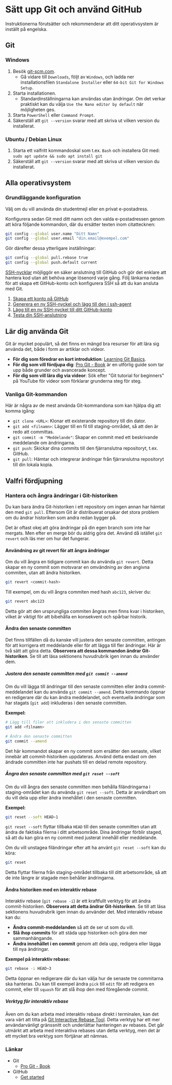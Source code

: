 # Sätt upp Git och använd GitHub

Instruktionerna förutsätter och rekommenderar att ditt operativsystem är inställt på engelska.

## Git

### Windows

1. Besök [git-scm.com][1].
    - Gå vidare till `Downloads`, följt av `Windows`, och ladda ner installationsfilen `Standalone Installer` eller `64-bit Git for Windows Setup`.
2. Starta installationen.
    - Standardinställningarna kan användas utan ändringar. Om det verkar praktiskt kan du välja `Use the Nano editor by default` när möjligheten ges.
3. Starta `PowerShell` eller `Command Prompt`.
4. Säkerställ att `git --version` svarar med att skriva ut vilken version du installerat.

### Ubuntu / Debian Linux

1. Starta ett valfritt kommandoskal som t.ex. `Bash` och installera Git med: `sudo apt update && sudo apt install git`
2. Säkerställ att `git --version` svarar med att skriva ut vilken version du installerat.

## Alla operativsystem

### Grundläggande konfiguration

Välj om du vill använda din studentmejl eller en privat e-postadress.

Konfigurera sedan Git med ditt namn och den valda e-postadressen genom att köra följande kommandon, där du ersätter texten inom citattecknen:

```bash
git config --global user.name "Ditt Namn"
git config --global user.email "din.email@exempel.com"
```

Gör därefter dessa ytterligare inställningar:

```bash
git config --global pull.rebase true
git config --global push.default current
```

[SSH-nycklar][2] möjliggör en säker anslutning till GitHub och gör det enklare att hantera kod utan att behöva ange lösenord varje gång. Följ länkarna nedan för att skapa ett GitHub-konto och konfigurera SSH så att du kan ansluta med Git.

1. [Skapa ett konto på GitHub][3]
2. [Generera en ny SSH-nyckel och lägg till den i ssh-agent][4]
3. [Lägg till en ny SSH-nyckel till ditt GitHub-konto][5]
4. [Testa din SSH-anslutning][6]

## Lär dig använda Git

Git är mycket populärt, så det finns en mängd bra resurser för att lära sig använda det, både i form av artiklar och videor.

- **För dig som föredrar en kort introduktion**:  [Learning Git Basics][7].
- **För dig som vill fördjupa dig**: [Pro Git - Book][8] är en utförlig guide som tar upp både grunder och avancerade koncept.
- **För dig som vill lära dig via videor**: Sök efter "Git tutorial for beginners" på YouTube för videor som förklarar grunderna steg för steg.

### Vanliga Git-kommandon

Här är några av de mest använda Git-kommandona som kan hjälpa dig att komma igång:

- `git clone <URL>`: Klonar ett existerande repository till din dator.
- `git add <filnamn>`: Lägger till en fil till staging-området, så att den är redo att committas.
- `git commit -m "Meddelande"`: Skapar en commit med ett beskrivande meddelande om ändringarna.
- `git push`: Skickar dina commits till den fjärranslutna repositoryt, t.ex. GitHub.
- `git pull`: Hämtar och integrerar ändringar från fjärranslutna repositoryt till din lokala kopia.

## Valfri fördjupning

### Hantera och ångra ändringar i Git-historiken

Du kan bara ändra Git-historiken i ett repository om ingen annan har hämtat den med `git pull`. Eftersom Git är distribuerat orsakar det stora problem om du ändrar historiken som andra redan bygger på.

Det är oftast okej att göra ändringar på din egen branch som inte har mergats. Men efter en merge bör du aldrig göra det. Använd då istället `git revert` och läs mer om hur det fungerar.

#### Användning av git revert för att ångra ändringar

Om du vill ångra en tidigare commit kan du använda `git revert`. Detta skapar en ny commit som motsvarar en omvändning av den angivna commiten, utan att ändra historiken.

```bash
git revert <commit-hash>
```

Till exempel, om du vill ångra commiten med hash `abc123`, skriver du:

```bash
git revert abc123
```

Detta gör att den ursprungliga commiten ångras men finns kvar i historiken, vilket är viktigt för att bibehålla en konsekvent och spårbar historik.

#### Ändra den senaste committen

Det finns tillfällen då du kanske vill justera den senaste committen, antingen för att korrigera ett meddelande eller för att lägga till fler ändringar. Här är två sätt att göra detta. **Observera att dessa kommandon ändrar Git-historiken**. Se till att läsa sektionens huvudrubrik igen innan du använder dem.

##### Justera den senaste committen med `git commit --amend`

Om du vill lägga till ändringar till den senaste committen eller ändra commit-meddelandet kan du använda `git commit --amend`. Detta kommando öppnar en redigerare där du kan ändra meddelandet, och eventuella ändringar som har stagats (`git add`) inkluderas i den senaste committen.

**Exempel:**

```bash
# Lägg till filer att inkludera i den senaste committen
git add <filnamn>

# Ändra den senaste committen
git commit --amend
```

Det här kommandot skapar en ny commit som ersätter den senaste, vilket innebär att commit-historiken uppdateras. Använd detta endast om den ändrade committen inte har pushats till en delad remote repository.

##### Ångra den senaste committen med `git reset --soft`

Om du vill ångra den senaste committen men behålla filändringarna i staging-området kan du använda `git reset --soft`. Detta är användbart om du vill dela upp eller ändra innehållet i den senaste committen.

**Exempel:**

```bash
git reset --soft HEAD~1
```

`git reset --soft` flyttar tillbaka `HEAD` till den senaste committen utan att ändra de faktiska filerna i ditt arbetsområde. Dina ändringar förblir staged, så att du kan göra en ny commit med justerat innehåll eller meddelande.

Om du vill unstagea filändringar efter att ha använt `git reset --soft` kan du köra:

```bash
git reset
```

Detta flyttar filerna från staging-området tillbaka till ditt arbetsområde, så att de inte längre är stagade men behåller ändringarna.

#### Ändra historiken med en interaktiv rebase

Interaktiv rebase (`git rebase -i`) är ett kraftfullt verktyg för att ändra commit-historiken. **Observera att detta ändrar Git-historiken**. Se till att läsa sektionens huvudrubrik igen innan du använder det. Med interaktiv rebase kan du:

- **Ändra commit-meddelanden** så att de ser ut som du vill.
- **Slå ihop commits** för att städa upp historiken och göra den mer sammanhängande.
- **Ändra innehållet i en commit** genom att dela upp, redigera eller lägga till nya ändringar.

**Exempel på interaktiv rebase:**

```bash
git rebase -i HEAD~3
```

Detta öppnar en redigerare där du kan välja hur de senaste tre commitarna ska hanteras. Du kan till exempel ändra `pick` till `edit` för att redigera en commit, eller till `squash` för att slå ihop den med föregående commit.

##### Verktyg för interaktiv rebase

Även om du kan arbeta med interaktiv rebase direkt i terminalen, kan det vara värt att titta på  [Git Interactive Rebase Tool][9]. Detta verktyg har ett mer användarvänligt gränssnitt och underlättar hanteringen av rebases. Det går utmärkt att arbeta med interaktiva rebases utan detta verktyg, men det är ett mycket bra verktyg som förtjänar att nämnas.

### Länkar

- Git
  - [Pro Git - Book][8]
- GitHub
  - [Get started][10]

[1]: https://git-scm.com/
[2]: https://docs.github.com/en/authentication/connecting-to-github-with-ssh/about-ssh
[3]: https://docs.github.com/en/get-started/start-your-journey/creating-an-account-on-github
[4]: https://docs.github.com/en/authentication/connecting-to-github-with-ssh/generating-a-new-ssh-key-and-adding-it-to-the-ssh-agent
[5]: https://docs.github.com/en/authentication/connecting-to-github-with-ssh/adding-a-new-ssh-key-to-your-github-account
[6]: https://docs.github.com/en/authentication/connecting-to-github-with-ssh/testing-your-ssh-connection
[7]: https://github.com/git-guides#learning-git-basics
[8]: https://git-scm.com/book/en/v2
[9]: https://github.com/MitMaro/git-interactive-rebase-tool
[10]: https://docs.github.com/en/get-started
